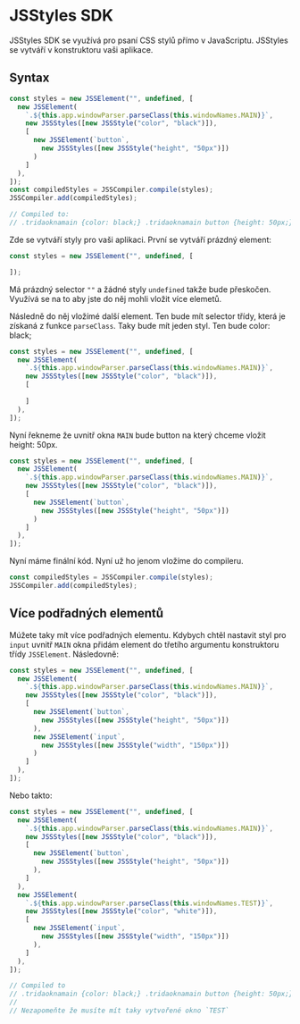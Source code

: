# JSStyles SDK

JSStyles SDK se využívá pro psaní CSS stylů přímo v JavaScriptu. JSStyles se vytváří v konstruktoru vaši aplikace.

## Syntax

```javascript
const styles = new JSSElement("", undefined, [
  new JSSElement(
    `.${this.app.windowParser.parseClass(this.windowNames.MAIN)}`,
    new JSSStyles([new JSSStyle("color", "black")]),
    [
      new JSSElement(`button`,
        new JSSStyles([new JSSStyle("height", "50px")])
      )
    ]
  ),
]);
const compiledStyles = JSSCompiler.compile(styles);
JSSCompiler.add(compiledStyles);

// Compiled to:
// .tridaoknamain {color: black;} .tridaoknamain button {height: 50px;}
```

Zde se vytváří styly pro vaši aplikaci. První se vytváří prázdný element:

```javascript
const styles = new JSSElement("", undefined, [

]);
```

Má prázdný selector `""` a žádné styly `undefined` takže bude přeskočen. Využívá se na to aby jste do něj mohli vložit více elemetů.

Následně do něj vložímé další element. Ten bude mít selector třídy, která je získaná z funkce `parseClass`. Taky bude mít jeden styl. Ten bude color: black;

```javascript
const styles = new JSSElement("", undefined, [
  new JSSElement(
    `.${this.app.windowParser.parseClass(this.windowNames.MAIN)}`,
    new JSSStyles([new JSSStyle("color", "black")]),
    [
      
    ]
  ),
]);
```

Nyní řekneme že uvnitř okna `MAIN` bude button na který chceme vložit height: 50px.

```javascript
const styles = new JSSElement("", undefined, [
  new JSSElement(
    `.${this.app.windowParser.parseClass(this.windowNames.MAIN)}`,
    new JSSStyles([new JSSStyle("color", "black")]),
    [
      new JSSElement(`button`,
        new JSSStyles([new JSSStyle("height", "50px")])
      )
    ]
  ),
]);
```

Nyní máme finální kód. Nyní už ho jenom vložíme do compileru.

```javascript
const compiledStyles = JSSCompiler.compile(styles);
JSSCompiler.add(compiledStyles);
```

## Více podřadných elementů

Múžete taky mít více podřadných elementu. Kdybych chtěl nastavit styl pro `input` uvnitř `MAIN` okna přidám element do třetího argumentu konstruktoru třídy `JSSElement`. Následovně:

```javascript
const styles = new JSSElement("", undefined, [
  new JSSElement(
    `.${this.app.windowParser.parseClass(this.windowNames.MAIN)}`,
    new JSSStyles([new JSSStyle("color", "black")]),
    [
      new JSSElement(`button`,
        new JSSStyles([new JSSStyle("height", "50px")])
      ),
      new JSSElement(`input`,
        new JSSStyles([new JSSStyle("width", "150px")])
      )
    ]
  ),
]);
```

Nebo takto:

```javascript
const styles = new JSSElement("", undefined, [
  new JSSElement(
    `.${this.app.windowParser.parseClass(this.windowNames.MAIN)}`,
    new JSSStyles([new JSSStyle("color", "black")]),
    [
      new JSSElement(`button`,
        new JSSStyles([new JSSStyle("height", "50px")])
      ),
    ]
  ),
  new JSSElement(
    `.${this.app.windowParser.parseClass(this.windowNames.TEST)}`,
    new JSSStyles([new JSSStyle("color", "white")]),
    [
      new JSSElement(`input`,
        new JSSStyles([new JSSStyle("width", "150px")])
      ),
    ]
  ),
]);

// Compiled to
// .tridaoknamain {color: black;} .tridaoknamain button {height: 50px;} .tridaoknatest {color: white;} .tridaoknatest input {width: 150px;}
//
// Nezapomeňte že musíte mít taky vytvořené okno `TEST`
```
